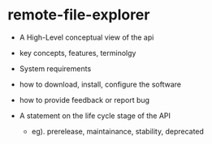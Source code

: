 # remote-file-explorer

* A High-Level conceptual view of the api

* key concepts, features, terminolgy

* System requirements

* how to download, install, configure the software

* how to provide feedback or report bug

* A statement on the life cycle stage of the API
  * eg). prerelease, maintainance, stability, deprecated
